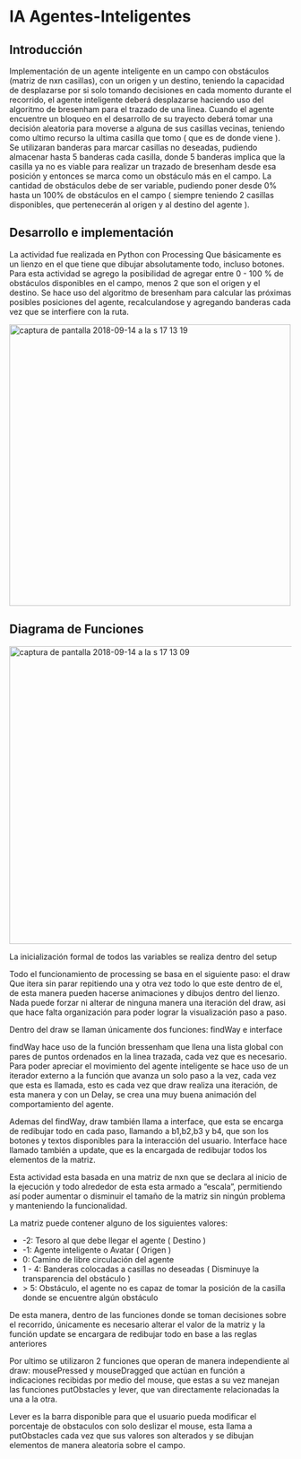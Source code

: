 # IA Agentes-Inteligentes
## Introducción

Implementación de un agente inteligente en un campo con obstáculos (matriz de nxn casillas), con un origen y un destino, teniendo la capacidad de desplazarse por si solo tomando decisiones en cada momento durante el recorrido, el agente inteligente deberá desplazarse haciendo uso del algoritmo de bresenham para el trazado de una linea.
Cuando el agente encuentre un bloqueo en el desarrollo de su trayecto deberá tomar una decisión aleatoria para moverse a alguna de sus casillas vecinas, teniendo como ultimo recurso la ultima casilla que tomo ( que es de donde viene ).
Se utilizaran banderas para marcar casillas no deseadas, pudiendo almacenar hasta 5 banderas cada casilla, donde 5 banderas implica que la casilla ya no es viable para realizar un trazado de bresenham desde esa posición y entonces se marca como un obstáculo más en el campo.
La cantidad de obstáculos debe de ser variable, pudiendo poner desde 0% hasta un 100% de obstáculos en el campo ( siempre teniendo 2 casillas disponibles, que pertenecerán al origen y al destino del agente ).

## Desarrollo e implementación

La actividad fue realizada en Python con Processing
Que básicamente es un lienzo en el que tiene que dibujar absolutamente todo, incluso botones.
Para esta actividad se agrego la posibilidad de agregar entre 0 - 100 % de obstáculos disponibles en el campo, menos 2 que son el origen y el destino.
Se hace uso del algoritmo de bresenham para calcular las próximas posibles posiciones del agente, recalculandose y agregando banderas cada vez que se interfiere con la ruta.

<img width="502" alt="captura de pantalla 2018-09-14 a la s 17 13 19" src="https://user-images.githubusercontent.com/28017456/45577444-99f2a080-b841-11e8-8d05-9aafa4410180.png">


## Diagrama de Funciones

<img width="531" alt="captura de pantalla 2018-09-14 a la s 17 13 09" src="https://user-images.githubusercontent.com/28017456/45577479-bf7faa00-b841-11e8-9b4b-0ed0db0474f3.png">


La inicialización formal de todos las variables se realiza dentro del setup

Todo el funcionamiento de processing se basa en el siguiente paso: el draw
Que itera sin parar repitiendo una y otra vez todo lo que este dentro de el, de esta manera pueden hacerse animaciones y dibujos dentro del lienzo.
Nada puede forzar ni alterar de ninguna manera una iteración del draw, asi que hace falta organización para poder lograr la visualización paso a paso. 

Dentro del draw se llaman únicamente dos funciones: findWay e interface

findWay hace uso de la función bressenham que llena una lista global con pares de puntos ordenados en la linea trazada, cada vez que es necesario. Para poder apreciar el movimiento del agente inteligente se hace uso de un iterador externo a la función que avanza un solo paso a la vez, cada vez que esta es llamada, esto es cada vez que draw realiza una iteración, de esta manera y con un Delay, se crea una muy buena animación del comportamiento del agente.

Ademas del findWay, draw también llama a interface, que esta se encarga de redibujar todo en cada paso, llamando a b1,b2,b3 y b4, que son los botones y textos disponibles para la interacción del usuario.
Interface hace llamado también a update, que es la encargada de redibujar todos los elementos de la matriz.

Esta actividad esta basada en una matriz de nxn que se declara al inicio de la ejecución y todo alrededor de esta esta armado a “escala”, permitiendo así poder aumentar o disminuir el tamaño de la matriz sin ningún problema y manteniendo la funcionalidad.

La matriz puede contener alguno de los siguientes valores:

-  -2: Tesoro al que debe llegar el agente ( Destino )
-  -1: Agente inteligente o Avatar ( Origen )
-  0:  Camino de libre circulación del agente
-  1 - 4: Banderas colocadas a casillas no deseadas ( Disminuye la transparencia del obstáculo )
-  \> 5: Obstáculo, el agente no es capaz de tomar la posición de la casilla donde se encuentre algún obstáculo 

De esta manera, dentro de las funciones donde se toman decisiones sobre el recorrido, únicamente es necesario alterar el valor de la matriz y la función update se encargara de redibujar todo en base a las reglas anteriores

Por ultimo se utilizaron 2 funciones que operan de manera independiente al draw:
mousePressed y mouseDragged que actúan en función a indicaciones recibidas por medio del mouse, que estas a su vez manejan las funciones putObstacles y lever, que van directamente relacionadas la una a la otra.

Lever es la barra disponible para que el usuario pueda modificar el porcentaje de obstaculos con solo deslizar el mouse, esta llama a putObstacles cada vez que sus valores son alterados y se dibujan elementos de manera aleatoria sobre el campo.
